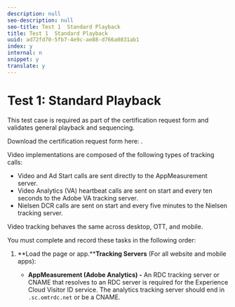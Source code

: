 ```yaml
---
description: null
seo-description: null
seo-title: Test 1  Standard Playback
title: Test 1  Standard Playback
uuid: ad72fd70-5fb7-4e9c-ae88-d766a0831ab1
index: y
internal: n
snippet: y
translate: y
---
```


# Test 1: Standard Playback

This test case is required as part of the certification request form and validates general playback and sequencing.

Download the certification request form here: [](../../../nielsen-partnership/certification/cert-request-form.md).

Video implementations are composed of the following types of tracking calls:

* Video and Ad Start calls are sent directly to the AppMeasurement server. 
* Video Analytics (VA) heartbeat calls are sent on start and every ten seconds to the Adobe VA tracking server. 
* Nielsen DCR calls are sent on start and every five minutes to the Nielsen tracking server.

Video tracking behaves the same across desktop, OTT, and mobile.

You must complete and record these tasks in the following order:

1. **Load the page or app.****Tracking Servers** (For all website and mobile apps):

    * **AppMeasurement (Adobe Analytics) -** An RDC tracking server or CNAME that resolves to an RDC server is required for the Experience Cloud Visitor ID service. The analytics tracking server should end in `.sc.omtrdc.net` or be a CNAME.     
    
      <!-- [This link is bad] For more information, see 
<a href="https://marketing.adobe.com/resources/help/kb/en_US/analytics/kb/determining-data-center.html" format="html" scope="external"> Correctly populate the trackingServer and trackingServerSecure variable</a>. -->

    * **Video Analytics (Heartbeats) -** This server always has the format `[namespace].hb.omtrdc.net`, where `[namespace]` is defined by your login company and is provided by Adobe.
    
    * **Nielsen -** Unless specified by Nielsen, this server will always be `secure-dcr.imrworldwide.com`.

   You need to validate certain key, universal variables across all tracking calls.

    * **ADOBE**

      **Adobe Visitor ID (`mid`):** The `mid` variable is used to capture the value set in the AMCV cookie. The `mid` variable is the primary identification value for both websites and mobile apps, and also indicates that the Experience Cloud Visitor ID service is set-up properly. It is found in both AppMeasurement and Video Analytics (VA) calls.

      #### Heartbeat Play Call
      |  Parameter | Value (sample) |
      |---|---|
      | `s:event:type` | play |
      | `s:user:mid` | 30250035503789876473484580554595324209 |

      #### Video Analytics Start Call
      |  Parameter | Value (sample) |
      |---|---|
      | `pev2` | ms_s |
      | `mid` | 30250035503789876473484580554595324209 |

      #### Website Page Call
      |  Parameter | Value (sample) |
      |---|---|
      | `mid` | 30250035503789876473484580554595324209 |

      #### Lifecycle Call
      |  Parameter | Value (sample) |
      |---|---|
      | `pev2` | ADBINTERNAL:Lifecycle |
      | `mid` | 30250035503789876473484580554595324209 |

      >[!NOTE]
      >
      >On VA Start Calls ( `s:event:type=start`) the `mid` values may not be present. This is OK. They may not appear until the VA Play Calls ( `s:event:type=play`).

      **NIELSEN**

      **Nielsen Client ID:** The Nielsen Client ID value is used to correctly identify the Nielsen account to be credited with the viewer data.

      #### Nielsen Start Call
      |  Parameter | Value (sample) |
      |---|---|
      | `st` | dcr |
      | `ci` | us-123456 |

      #### Heartbeat Start Call
      |  Parameter | Value (sample) |
      |---|---|
      | `s:event:type` | start |
      | `s:meta:a.nielsen.clientid` | us-123456 |

      #### VA Start Call
      |  Parameter | Value (sample) |
      |---|---|
      | `pev2` | ms_s |
      | `a.nielsen.clientid` | us-123456 |

1. **Start the video player. **When the video player starts, the key calls are sent in the following order:

    1. Video analytics start&#42; 
    1. Heartbeat start&#42; 
    1. Heartbeat analytics start 
    1. Nielsen view ping

   &#42;These calls contain additional metadata and Nielsen variables. For call parameters and metadata, see [](../../../nielsen-partnership/certification/cert-validation/cert-valid-call-details.md#section_qts_xff_f2b) in *Test Call Details*.

   Also see your platform's [](../../../nielsen-partnership/dcr-impl/dcr-impl.md) instructions for additonal information about each call. 

1. **View ad break if available.**

    * **Ad Start **

      When the video ad starts, the following key calls are sent in the following order:

        1. Video ad analytics start&#42; 
        1. Heartbeat ad start&#42; 
        1. Heartbeat ad analytics start 
        1. Nielsen DCR view ping

      &#42;These calls contain additional metadata and Nielsen variables. For call parameters and metadata, see [](../../../nielsen-partnership/certification/cert-validation/cert-valid-call-details.md#section_wz3_yff_f2b) in *Test Call Details*.

      Also see your platform's [](../../../nielsen-partnership/dcr-impl/dcr-impl.md) instructions for additonal information about these Ad calls.
    
    * **Ad Play**

      During ad playback, Heartbeat calls are sent to the Heartbeat server every second. 
    
    * **Ad Complete**

      There should be a Nielsen DCR ping. At the 100% point on a video ad, a Heartbeat complete call will be sent.

1. **Pause ad playback for 30 seconds, if available.** **Ad Pause **

   During ad pause, Heartbeat calls are sent to the Heartbeat server every second.

   >[!NOTE]
   >
   >The playhead value should remain constant during the pause.

1. **Play main content video for 10 minutes uninterrupted.****Content Play **

   During regular main content playback, Heartbeat calls are sent to the Heartbeat server every ten seconds. Nielsen calls are sent to the Nielsen server every five minutes.

   **Notes:**

    * The playhead position should increment by 10 with every play call.
    * The `l:event:duration` value represents the number of milliseconds since the last tracking call and should be roughly the same value on each 10 second call.

      For call parameters and metadata, see [](../../../nielsen-partnership/certification/cert-validation/cert-valid-call-details.md#section_u1l_1gf_f2b) in *Test Call Details*

      Also see your platform's [](../../../nielsen-partnership/dcr-impl/dcr-impl.md) instructions for additonal information about these Ad calls.

1. **Pause during playback for at least 30 seconds.**On pause of the video player, pause event calls will be sent every 10 seconds. After pause ends the play events should resume. 

1. **Seek/scrub video.**On scrubbing of video playhead, no special tracking calls are sent, however, when video playback resumes after scrubbing the playhead value should reflect the new position within the main content. 

1. **Replay video (VOD only).**When a video is replayed, a new set of video start calls should be sent, as if this is a fresh video view. 

1. **View next video in playlist.**On video start of the next video in a playlist, a new set of video start calls should be sent. 

1. **Switch video or stream.**When switching live streams, a Heartbeat complete call for the first stream should not be sent. The video start calls and video play calls should begin with the new show and stream name and with the correct playhead and duration values for the new show.

